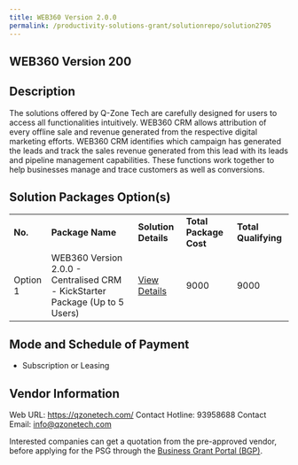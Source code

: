```yaml
---
title: WEB360 Version 2.0.0
permalink: /productivity-solutions-grant/solutionrepo/solution2705
---
```


## WEB360 Version 200

## Description

The solutions offered by Q-Zone Tech are carefully designed for users to access all functionalities intuitively. WEB360 CRM allows attribution of every offline sale and revenue generated from the respective digital marketing efforts. WEB360 CRM identifies which campaign has generated the leads and track the sales revenue generated from this lead with its leads and pipeline management capabilities. These functions work together to help businesses manage and trace customers as well as conversions.

## Solution Packages Option(s)

<table>
<tr>
<td><b>No.</b></td>
<td><b>Package Name</b></td>
<td><b>Solution Details</b></td>
<td><b>Total Package Cost</b></td>
<td><b>Total Qualifying</b></td>
</tr>
<tr>
<td>Option 1</td>
<td>WEB360 Version 2.0.0 - Centralised CRM - KickStarter Package (Up to 5 Users)</td>
<td><a href='https://www.gobusiness.gov.sg/images/psg/Quality_Zone_20210354_Desensitised_Annex_3.pdf'>View Details</a></td>
<td>9000</td>
<td>9000</td>
</tr>
</table>

## Mode and Schedule of Payment

 - Subscription or Leasing

## Vendor Information

 Web URL: https://qzonetech.com/ 
Contact Hotline: 93958688 
Contact Email: info@qzonetech.com 


Interested companies can get a quotation from the pre-approved vendor, before applying for the PSG through the <a href='https://www.businessgrants.gov.sg/'>Business Grant Portal (BGP)</a>.

<script src="/jquery/resize-tables.js"></script>
